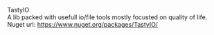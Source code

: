 TastyIO<br>
A lib packed with usefull io/file tools mostly focusted on quality of life.<br>
Nuget url: https://www.nuget.org/packages/TastyIO/<br>
